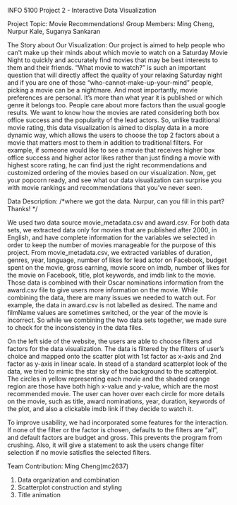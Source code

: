 INFO 5100 Project 2 - Interactive Data Visualization

Project Topic: Movie Recommendations!
Group Members: Ming Cheng, Nurpur Kale, Suganya Sankaran

The Story about Our Visualization:
Our project is aimed to help people who can't make up their minds about which movie to watch on a Saturday Movie Night to quickly and accurately find movies that may be best interests to them and their friends. 
“What movie to watch?” is such an important question that will directly affect the quality of your relaxing Saturday night and if you are one of those “who-cannot-make-up-your-mind” people, picking a movie can be a nightmare. And most importantly, movie preferences are personal. It’s more than what year it is published or which genre it belongs too. People care about more factors than the usual google results. We want to know how the movies are rated considering both box office success and the popularity of the lead actors.
So, unlike traditional movie rating, this data visualization is aimed to display data in a more dynamic way, which allows the users to choose the top 2 factors about a movie that matters most to them in addition to traditional filters. For example, if someone would like to see a movie that receives higher box office success and higher actor likes rather than just finding a movie with highest score rating, he can find just the right recommendations and customized ordering of the movies based on our visualization. 
Now, get your popcorn ready, and see what our data visualization can surprise you with movie rankings and recommendations that you’ve never seen.

Data Description:
/*where we got the data. Nurpur, can you fill in this part? Thanks! */

We used two data source movie_metadata.csv and award.csv. For both data sets, we extracted data only for movies that are published after 2000, in English, and have complete information for the variables we selected in order to keep the number of movies manageable for the purpose of this project. From movie_metadata.csv, we extracted variables of duration, genres, year, language, number of likes for lead actor on Facebook, budget spent on the movie, gross earning, movie score on imdb, number of likes for the movie on Facebook, title, plot keywords, and imdb link to the movie. Those data is combined with their Oscar nominations information from the award.csv file to give users more information on the movie. 
While combining the data, there are many issues we needed to watch out. For example, the data in award.csv is not labelled as desired. The name and filmName values are sometimes switched, or the year of the movie is incorrect. So while we combining the two data sets together, we made sure to check for the inconsistency in the data files.  

On the left side of the website, the users are able to choose filters and factors for the data visualization. The data is filtered by the filters of user’s choice and mapped onto the scatter plot with 1st factor as x-axis and 2nd factor as y-axis in linear scale. In stead of a standard scatterplot look of the data, we tried to mimic the star sky of the background to the scatterplot. The circles in yellow representing each movie and the shaded orange region are those have both high x-value and y-value, which are the most recommended movie. The user can hover over each circle for more details on the movie, such as title, award nominations, year, duration, keywords of the plot, and also a clickable imdb link if they decide to watch it.  

To improve usability, we had incorporated some features for the interaction. If none of the filter or the factor is chosen, defaults to the filters are “all”, and default factors are budget and gross. This prevents the program from crushing. Also, it will give a statement to ask the users change filter selection if no movie satisfies the selected filters.

Team Contribution:
Ming Cheng(mc2637)
1. Data organization and combination
2. Scatterplot construction and styling
3. Title animation
